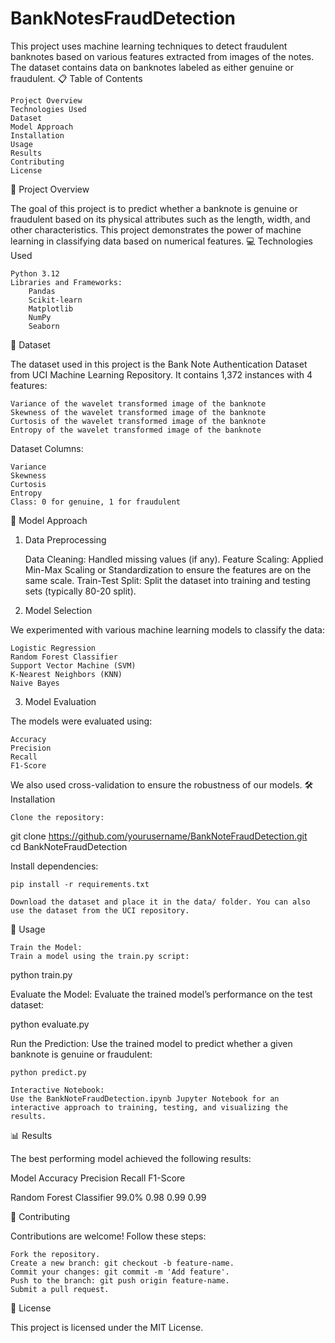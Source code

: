 # BankNotesFraudDetection
This project uses machine learning techniques to detect fraudulent banknotes based on various features extracted from images of the notes. The dataset contains data on banknotes labeled as either genuine or fraudulent.
📋 Table of Contents

    Project Overview
    Technologies Used
    Dataset
    Model Approach
    Installation
    Usage
    Results
    Contributing
    License

📖 Project Overview

The goal of this project is to predict whether a banknote is genuine or fraudulent based on its physical attributes such as the length, width, and other characteristics. This project demonstrates the power of machine learning in classifying data based on numerical features.
💻 Technologies Used

    Python 3.12
    Libraries and Frameworks:
        Pandas
        Scikit-learn
        Matplotlib
        NumPy
        Seaborn

📂 Dataset

The dataset used in this project is the Bank Note Authentication Dataset from UCI Machine Learning Repository. It contains 1,372 instances with 4 features:

    Variance of the wavelet transformed image of the banknote
    Skewness of the wavelet transformed image of the banknote
    Curtosis of the wavelet transformed image of the banknote
    Entropy of the wavelet transformed image of the banknote

Dataset Columns:

    Variance
    Skewness
    Curtosis
    Entropy
    Class: 0 for genuine, 1 for fraudulent

🧠 Model Approach
1. Data Preprocessing

    Data Cleaning: Handled missing values (if any).
    Feature Scaling: Applied Min-Max Scaling or Standardization to ensure the features are on the same scale.
    Train-Test Split: Split the dataset into training and testing sets (typically 80-20 split).

2. Model Selection

We experimented with various machine learning models to classify the data:

    Logistic Regression
    Random Forest Classifier
    Support Vector Machine (SVM)
    K-Nearest Neighbors (KNN)
    Naive Bayes

3. Model Evaluation

The models were evaluated using:

    Accuracy
    Precision
    Recall
    F1-Score

We also used cross-validation to ensure the robustness of our models.
🛠 Installation

    Clone the repository:

git clone https://github.com/yourusername/BankNoteFraudDetection.git  
cd BankNoteFraudDetection  

Install dependencies:

    pip install -r requirements.txt  

    Download the dataset and place it in the data/ folder. You can also use the dataset from the UCI repository.

🚀 Usage

    Train the Model:
    Train a model using the train.py script:

python train.py  

Evaluate the Model:
Evaluate the trained model’s performance on the test dataset:

python evaluate.py  

Run the Prediction:
Use the trained model to predict whether a given banknote is genuine or fraudulent:

    python predict.py  

    Interactive Notebook:
    Use the BankNoteFraudDetection.ipynb Jupyter Notebook for an interactive approach to training, testing, and visualizing the results.

📊 Results

The best performing model achieved the following results:

Model	Accuracy	Precision	Recall	F1-Score

Random Forest Classifier	99.0%	0.98	0.99	0.99


🤝 Contributing

Contributions are welcome! Follow these steps:

    Fork the repository.
    Create a new branch: git checkout -b feature-name.
    Commit your changes: git commit -m 'Add feature'.
    Push to the branch: git push origin feature-name.
    Submit a pull request.

📝 License

This project is licensed under the MIT License.
